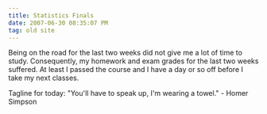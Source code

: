 ```yaml
---
title: Statistics Finals
date: 2007-06-30 08:35:07 PM
tag: old site
---
```


Being on the road for the last two weeks did not give me a lot of time to study. Consequently, my homework and exam grades for the last two weeks suffered. At least I passed the course and I have a day or so off before I take my next classes.

Tagline for today: "You'll have to speak up, I'm wearing a towel." - Homer Simpson
